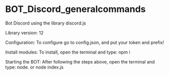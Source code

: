 # BOT_Discord_generalcommands
Bot Discord  using the library discord.js

Library version: 12

Configuration:
To configure go to config.json, and put your token and prefix!

Install modules: 
To install, open the terminal and type: npm i


Starting the BOT:
After following the steps above, open the terminal and type: node. or node index.js


